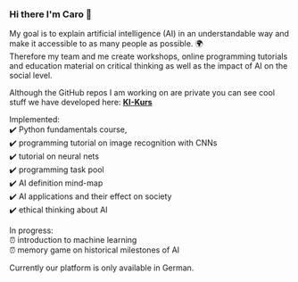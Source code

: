 ### Hi there I'm Caro 👋

My goal is to explain artificial intelligence (AI) in an understandable way and make it accessible to as many people as possible. 🌍 <br>
Therefore my team and me create workshops, online programming tutorials and education material on critical thinking as well as the impact of AI on the social level.

Although the GitHub repos I am working on are private you can see cool stuff we have developed here: [**KI-Kurs**](http:www.ki-kurs.org)

Implemented:
<br>✔️ Python fundamentals course,
<br>✔️ programming tutorial on image recognition with CNNs
<br>✔️ tutorial on neural nets 
<br>✔️ programming task pool
<br>✔️ AI definition mind-map
<br>✔️ AI applications and their effect on society
<br>✔️ ethical thinking about AI

In progress:
<br>⏰ introduction to machine learning 
<br>⏰ memory game on historical milestones of AI

Currently our platform is only available in German.

<!--
**CarolineSeidel/CarolineSeidel** is a ✨ _special_ ✨ repository because its `README.md` (this file) appears on your GitHub profile.

Here are some ideas to get you started:

- 🔭 I’m currently working on ...
- 🌱 I’m currently learning ...
- 👯 I’m looking to collaborate on ...
- 🤔 I’m looking for help with ...
- 💬 Ask me about ...
- 📫 How to reach me: ...
- 😄 Pronouns: ...
- ⚡ Fun fact: ...
-->
